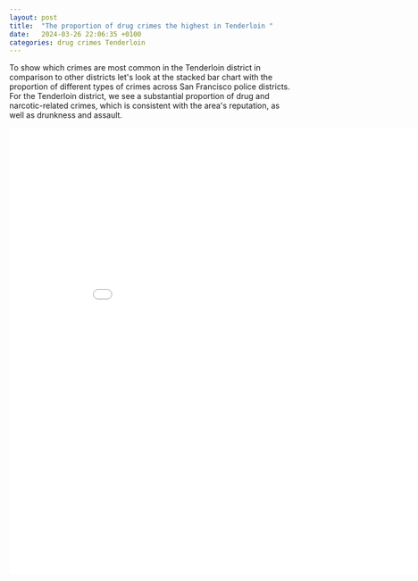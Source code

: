 ```yaml
---
layout: post
title:  "The proportion of drug crimes the highest in Tenderloin "
date:   2024-03-26 22:06:35 +0100
categories: drug crimes Tenderloin
---
```


To show which crimes are most common in the Tenderloin district in comparison to other districts let's look at the stacked bar chart with the proportion of different types of crimes across San Francisco police districts. For the Tenderloin district, we see a substantial proportion of drug and narcotic-related crimes, which is consistent with the area's reputation, as well as drunkness and assault.

<iframe src="{{site.baseurl}}/assets/images/crime_proportions.html" width="900" height="800" style="border:none;"></iframe>